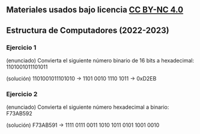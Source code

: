## Materiales usados bajo licencia [CC BY-NC 4.0](http://creativecommons.org/licenses/by-nc/4.0/)

## Estructura de Computadores (2022-2023)

### Ejercicio 1

   (enunciado) Convierta el siguiente número binario de 16 bits a hexadecimal: 1101001011101011
    
   (solución) 1101001011101010 -> 1101 0010 1110 1011 -> 0xD2EB

### Ejercicio 2

   (enunciado) Convierta el siguiente número hexadecimal a binario: F73AB592

   (solución) F73AB591 -> 1111 0111 0011 1010 1011 0101 1001 0010


